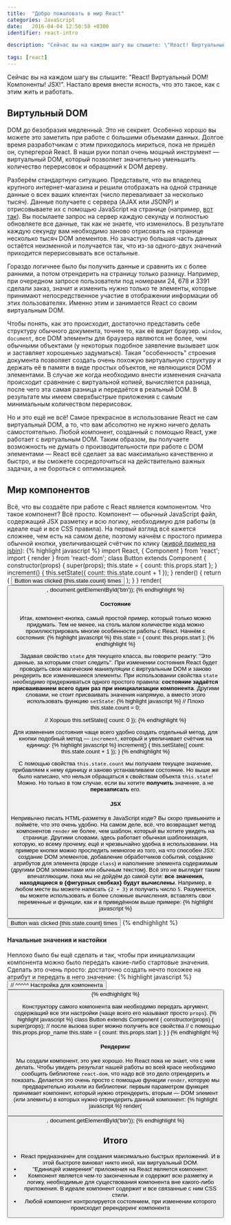 ```yaml
---
title:  "Добро пожаловать в мир React"
categories: JavaScript
date:   2016-04-04 12:50:58 +0300
identifier: react-intro

description: "Сейчас вы на каждом шагу вы слышите: \"React! Виртуальный DOM! Компоненты!\". Настало время внести ясность, что это такое, как с этим жить и работать."

tags: [react]
---
```


Сейчас вы на каждом шагу вы слышите: "React! Виртуальный DOM! Компоненты! JSX!". Настало время внести ясность, что это такое, как с этим жить и работать.

## Виртульный DOM
DOM до безобразия медленный. Это не секркет. Особенно хорошо вы можете это заметить при работе с большими объемами данных. Долгое время разработчикам с этим приходилось мириться, пока не пришёл он, супергерой React. В наши руки попал очень мощный инструмент — виртуальный DOM, который позволяет значительно уменьшить количество перерисовок и обращений к DOM дереву.

Разберём стандартную ситуацию. Представьте, что вы владелец крупного интернет-магазина и решили отображать на одной странице данные о всех ваших клиентах (число переваливает за несколько тысяч). Данные получаете с сервера (AJAX или JSONP) и отрисовываете их с помощью JavaScript на странице (например, [вот так](https://gist.github.com/rtivital/bbda88d288d71c896320)). Вы посылаете запрос на сервер каждую секунду и полностью обновляете все данные, так как не знаете, что изменилось. В результате каждую секунду вам необходимо заново отрисовать на странице несколько тысяч DOM элементов. Но зачастую большая часть данных остаётся неизменной и получается так, что из-за одного-двух значений приходится перерисовывать все остальные. 

Гораздо логичнее было бы получить данные и сравнить их с более ранними, а потом отрендерить на страницу только разницу. Например, при очередном запросе пользователи под номерами 24, 678 и 3391 сделали заказ, значит и изменить нужно только те элементы, которые принимают непосредственное участие в отображении информации об этих пользователях. Именно этим и занимается React со своим виртуальным DOM.

Чтобы понять, как это происходит, достаточно представить себе структуру обычного документа, точнее то, как её видит браузер. `window`, `document`, все DOM элементы для браузера являются не более, чем обычными объектами (у некоторых подобное заявление вызывает шок и заставляет хорошенько задуматься). Такая "особенность" строения документа позволяет создать очень похожую виртуальную структуру и держать её в памяти в виде простых объектов, не являющихся DOM элементами. В случае же когда необходимо внести изменения сначала происходит сравнение с виртуальной копией, вычисляется разница, после чего эта самая разница и передаётся в реальный DOM. В результате мы имеем сверхбыстрые приложения с самым минимальным количеством перерисовок.

Но и это ещё не всё! Самое прекрасное в использование React не сам виртуальный DOM, а то, что вам абсолютно не нужно ничего делать самостоятельно. Любой компонент, созданный с помощью React, уже работает с виртуальным DOM. Таким образом, вы получаете возможность не думать о производительности при работе с DOM элементами — React всё сделает за вас максимально качественно и быстро, и вы сможете сосредоточиться на действительно важных задачах, а не бороться с оптимизацией.

## Мир компонентов
Всё, что вы создаёте при работе с React является компонентом. Что такое компонент? Всё просто. Компонент — обычный JavaScript файл, содержащий JSX разметку и всю логику, необходимую для работы (в идеале ещё и все CSS правила). На первый взгляд всё кажется сложнее, чем есть на самом деле, поэтому начнём с простого примера обычной кнопки, увеличивающей счётчик по клику ([живой пример на jsbin](https://jsbin.com/payonixude/edit?html,js,output)):
{% highlight javascript %}
import React, { Component } from 'react';
import { render } from 'react-dom';
class Button extends Component {
  constructor(props) {
    super(props);
    this.state = {
      count: this.props.start
    };
  }
  increment() {
    this.setState({
      count: this.state.count + 1
    });
  }
  render() {
    return (
      <button onClick={this.increment.bind(this)} className="button">
        Button was clicked {this.state.count} times
      </button>
    );
  }
}
render(<Button start={10} />, document.getElementById('btn'));
{% endhighlight %}

#### Состояние
Итак, компонент-кнопка, самый простой пример, который только можно придумать. Тем не менее, на столь малом количестве кода можно проиллюстрировать многие особенности работы с React. Начнём с состояния:
{% highlight javascript %}
this.state = {
  count: this.props.start
};
{% endhighlight %}

Задавая свойство `state` для текущего класса, вы говорите реакту: "Это данные, за которыми стоит следить". При изменении состояния React будет проводить свои магические манипуляции с виртуальным DOM и заново рендерить все изменившиеся элементы. При использовании свойства `state` необходимо придерживаться одного простого правила: **состояние задаётся присваиванием всего один раз при инициализации компонента**. Другими словами, не стоит присваивать значения напрямую, а вместо этого использовать функцию `setState`:
{% highlight javascript %}
// Плохо
this.state.count = 0;

// Хорошо
this.setState({
  count: 0
}); 
{% endhighlight %}

Для изменения состояния чаще всего удобно создать отдельный метод, для кнопки подобный метод — `increment`, который и увеличивает счётчик на единицу:
{% highlight javascript %}
increment() {
  this.setState({
    count: this.state.count + 1
  });
}
{% endhighlight %}

С помощью свойства `this.state.count` мы получаем текущее значение, прибавляем к нему единицу и заново устанавливаем состояние. Но выше же было написано, что нельзя обращаться к свойствам объекта `this.state`! Можно. Но только в том случае, если вы хотите **получить** значение, а не **перезаписать** его. 

#### JSX
Непривычно писать HTML-разметку в JavaScript коде? Вы скоро привыкните и поймёте, что это очень удобно. На самом деле, всё, что возвращает метод компонентов `render` не более, чем шаблон, который вы хотите увидеть на странице. Другими словами, здесь работает обычная шаблонизация, которую, ко всему прочему, ещё и чрезвычайно удобна в использовании. На примере кнопки можно проследить немногое из того, на что способен JSX: создание DOM элементов, добавление обработчиков событий, создание атрибутов для элемента (вроде `class`) и наполнение элемента содержимым (другими DOM элементами или обычным текстом). Всё это не выглядит таким впечатляющим, пока мы не дойдём до самой сути: **все значения, находящиеся в {фигурных скобках} будут вычислены**. Например, в любом месте вы можете написать `{2 + 3}` и получить число `5`. Разумеется, вы можете использовать и более сложные вычисления, вставлять свои переменные и функции, как и в приведённом выше примере:
{% highlight javascript %}
<button onClick={this.increment.bind(this)} className="button">
  Button was clicked {this.state.count} times
</button>
{% endhighlight %}

#### Начальные значения и настойки
Неплохо было бы ещё сделать и так, чтобы при инициализации компонента можно было передать какие-либо стартовые значения. Сделать это очень просто: достаточно создать нечто похожее на атрибут и передать в него значение:
{% highlight javascript %}
<Button start={10} />
//      ^^^^^ Настройка для компонента <Button />
{% endhighlight %}

Конструктору самого компонента вам необходимо передать аргумент, содержащий все эти настройки (чаще всего его называют просто `props`). 
{% highlight javascript %}
class Button extends Component {
  constructor(props) {
    super(props);
    // после вызова super можно получить все свойства
    // с помощью this.props.prop_name
    this.state = {
      count: this.props.start
    };
  }
}
{% endhighlight %}

#### Рендеринг
Мы создали компонент, это уже хорошо. Но React пока не знает, что с ним делать. Чтобы увидеть результат нашей работы во всей красе необходимо сообщить библиотеке `react-dom`, что надо всё это дело отрендерить и показать. Делается это очень просто с помощью функции `render`, которую мы предварительно изъяли из библиотеки: первым параметром функция принимает компонент, который нужно отрендерить, вторым — DOM элемент (или элемнты) в которых нужно отрендерить данный компонент:
{% highlight javascript %}
render(<Button start={10} />, document.getElementById('btn'));
{% endhighlight %}

## Итого
* React предназначен для создания максимально быстрых приложений. И в этой быстроте виноват никто иной, как виртуальный DOM. 
* "Единицей измерения" приложения на React является компонент.
* Компонент является чем-то законченным и содержит всю разметку и логику, необходимые для существования компонента вне какого-либо приложения. В идеале компонент содержит и все связанные с ним CSS стили.
* Любой компонент контролируется состоянием, при изменении которого происходит ререндеринг компонента

